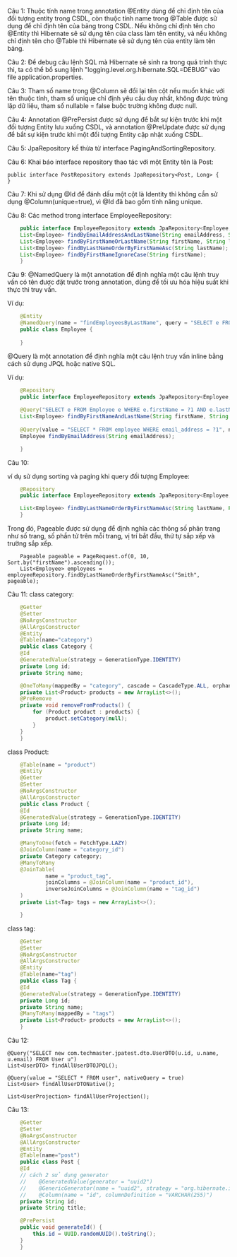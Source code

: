 Câu 1: 
Thuộc tính name trong annotation @Entity dùng để chỉ định tên của đối tượng entity trong CSDL, còn thuộc tính name trong @Table được sử dụng để chỉ định tên của bảng trong CSDL. Nếu không chỉ định tên cho @Entity thì Hibernate sẽ sử dụng tên của class làm tên entity, và nếu không chỉ định tên cho @Table thì Hibernate sẽ sử dụng tên của entity làm tên bảng.

Câu 2: 
Để debug câu lệnh SQL mà Hibernate sẽ sinh ra trong quá trình thực thi, ta có thể bổ sung lệnh "logging.level.org.hibernate.SQL=DEBUG" vào file application.properties.

Câu 3: 
Tham số name trong @Column sẽ đổi lại tên cột nếu muốn khác với tên thuộc tính, tham số unique chỉ định yêu cầu duy nhất, không được trùng lặp dữ liệu, tham số nullable = false buộc trường không được null.

Câu 4: 
Annotation @PrePersist được sử dụng để bắt sự kiện trước khi một đối tượng Entity lưu xuống CSDL, và annotation @PreUpdate được sử dụng để bắt sự kiện trước khi một đối tượng Entity cập nhật xuống CSDL.

Câu 5: 
JpaRepository kế thừa từ interface PagingAndSortingRepository.

Câu 6: 
Khai báo interface repository thao tác với một Entity tên là Post:


    public interface PostRepository extends JpaRepository<Post, Long> {
    }


Câu 7: 
Khi sử dụng @Id để đánh dấu một cột là Identity thì không cần sử dụng @Column(unique=true), vì @Id đã bao gồm tính năng unique.

Câu 8: 
Các method trong interface EmployeeRepository:
```java
    public interface EmployeeRepository extends JpaRepository<Employee, Long> {
    List<Employee> findByEmailAddressAndLastName(String emailAddress, String lastName);
    List<Employee> findByFirstNameOrLastName(String firstName, String lastName);
    List<Employee> findByLastNameOrderByFirstNameAsc(String lastName);
    List<Employee> findByFirstNameIgnoreCase(String firstName);
    }
```
    

Câu 9: 
@NamedQuery là một annotation để định nghĩa một câu lệnh truy vấn có tên được đặt trước trong annotation, dùng để tối ưu hóa hiệu suất khi thực thi truy vấn.

Ví dụ:
```java
    @Entity
    @NamedQuery(name = "findEmployeesByLastName", query = "SELECT e FROM Employee e WHERE e.lastName = :lastName")
    public class Employee {
    
    }
```

@Query là một annotation để định nghĩa một câu lệnh truy vấn inline bằng cách sử dụng JPQL hoặc native SQL.

Ví dụ:

```java
    @Repository
    public interface EmployeeRepository extends JpaRepository<Employee, Long> {
    
    @Query("SELECT e FROM Employee e WHERE e.firstName = ?1 AND e.lastName = ?2")
    List<Employee> findByFirstNameAndLastName(String firstName, String lastName);
 
    @Query(value = "SELECT * FROM employee WHERE email_address = ?1", nativeQuery = true)
    Employee findByEmailAddress(String emailAddress);

    }
```
   


Câu 10:

ví dụ sử dụng sorting và paging khi query đối tượng Employee:
```java
    @Repository
    public interface EmployeeRepository extends JpaRepository<Employee, Long> {

    List<Employee> findByLastNameOrderByFirstNameAsc(String lastName, Pageable pageable);
    }

```
    

Trong đó, Pageable được sử dụng để định nghĩa các thông số phân trang như số trang, số phần tử trên mỗi trang, vị trí bắt đầu, thứ tự sắp xếp và trường sắp xếp.


        Pageable pageable = PageRequest.of(0, 10, Sort.by("firstName").ascending());
        List<Employee> employees = employeeRepository.findByLastNameOrderByFirstNameAsc("Smith", pageable);

   


Câu 11:
class category:
```java
    @Getter
    @Setter
    @NoArgsConstructor
    @AllArgsConstructor
    @Entity
    @Table(name="category")
    public class Category {
    @Id
    @GeneratedValue(strategy = GenerationType.IDENTITY)
    private Long id;
    private String name;

    @OneToMany(mappedBy = "category", cascade = CascadeType.ALL, orphanRemoval = true)
    private List<Product> products = new ArrayList<>();
    @PreRemove
    private void removeFromProducts() {
        for (Product product : products) {
            product.setCategory(null);
        }
    }
    }
```
    

class Product:

```java
    @Table(name = "product")
    @Entity
    @Getter
    @Setter
    @NoArgsConstructor
    @AllArgsConstructor
    public class Product {
    @Id
    @GeneratedValue(strategy = GenerationType.IDENTITY)
    private Long id;
    private String name;

    @ManyToOne(fetch = FetchType.LAZY)
    @JoinColumn(name = "category_id")
    private Category category;
    @ManyToMany
    @JoinTable(
            name = "product_tag",
            joinColumns = @JoinColumn(name = "product_id"),
            inverseJoinColumns = @JoinColumn(name = "tag_id")
    )
    private List<Tag> tags = new ArrayList<>();

    }
```
    

class tag:
```java
    @Getter
    @Setter
    @NoArgsConstructor
    @AllArgsConstructor
    @Entity
    @Table(name="tag")
    public class Tag {
    @Id
    @GeneratedValue(strategy = GenerationType.IDENTITY)
    private Long id;
    private String name;
    @ManyToMany(mappedBy = "tags")
    private List<Product> products = new ArrayList<>();
    }
```
   
Câu 12:

    @Query("SELECT new com.techmaster.jpatest.dto.UserDTO(u.id, u.name, u.email) FROM User u")
    List<UserDTO> findAllUserDTOJPQL();

    @Query(value = "SELECT * FROM user", nativeQuery = true)
    List<User> findAllUserDTONative();

    List<UserProjection> findAllUserProjection();

Câu 13:
```java
    @Getter
    @Setter
    @NoArgsConstructor
    @AllArgsConstructor
    @Entity
    @Table(name="post")
    public class Post {
    @Id
    // cách 2 sử dụng generator
    //    @GeneratedValue(generator = "uuid2")
    //    @GenericGenerator(name = "uuid2", strategy = "org.hibernate.id.UUIDGenerator")
    //    @Column(name = "id", columnDefinition = "VARCHAR(255)")
    private String id;
    private String title;

    @PrePersist
    public void generateId() {
        this.id = UUID.randomUUID().toString();
    }
    }
```
